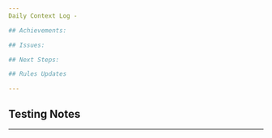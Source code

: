 ```yaml
---
Daily Context Log - 

## Achievements:

## Issues:

## Next Steps:

## Rules Updates

---
```


## Testing Notes

--- 